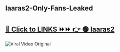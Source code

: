 
 ## Iaaras2-Only-Fans-Leaked

# <h2><a href="https://clipsfans.com/Iaaras2&ref=git">🔗 Click to LINKS ⏩⏩ 👉 🟢 Iaaras2 </a></h2>

<a href="https://clipsfans.com/Iaaras2&ref=git" rel="nofollow" data-target="animated-image.originalLink"><img src="https://i.ibb.co.com/xMMVF88/686577567.gif" alt="Viral Video Original" style="max-width: 100%; display: inline-block;" data-target="animated-image.originalImage"></a>
